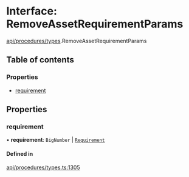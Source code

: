 # Interface: RemoveAssetRequirementParams

[api/procedures/types](../wiki/api.procedures.types).RemoveAssetRequirementParams

## Table of contents

### Properties

- [requirement](../wiki/api.procedures.types.RemoveAssetRequirementParams#requirement)

## Properties

### requirement

• **requirement**: `BigNumber` \| [`Requirement`](../wiki/api.entities.types.Requirement)

#### Defined in

[api/procedures/types.ts:1305](https://github.com/PolymeshAssociation/polymesh-sdk/blob/8a9e72221/src/api/procedures/types.ts#L1305)
